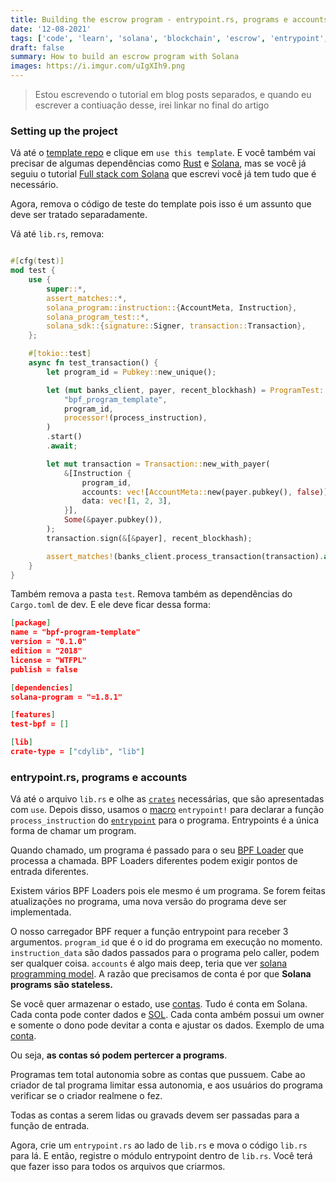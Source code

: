 ```yaml
---
title: Building the escrow program - entrypoint.rs, programs e accounts
date: '12-08-2021'
tags: ['code', 'learn', 'solana', 'blockchain', 'escrow', 'entrypoint', 'programs', 'accounts']
draft: false
summary: How to build an escrow program with Solana
images: https://i.imgur.com/uIgXIh9.png
---
```


> Estou escrevendo o tutorial em blog posts separados, e quando eu escrever a contiuação desse, irei linkar no final do artigo

### Setting up the project

Vá até o [template repo](https://github.com/mvines/solana-bpf-program-template) e clique em `use this template`. E você também vai precisar de algumas dependências como [Rust](https://www.rust-lang.org/tools/install) e [Solana](https://docs.solana.com/cli/install-solana-cli-tools), mas se você já seguiu o tutorial [Full stack com Solana](https://vitorsalmeida.com/blog/fullstack-development-solana) que escrevi você já tem tudo que é necessário.

Agora, remova o código de teste do template pois isso é um assunto que deve ser tratado separadamente.

Vá até `lib.rs`, remova:

```rust

#[cfg(test)]
mod test {
    use {
        super::*,
        assert_matches::*,
        solana_program::instruction::{AccountMeta, Instruction},
        solana_program_test::*,
        solana_sdk::{signature::Signer, transaction::Transaction},
    };

    #[tokio::test]
    async fn test_transaction() {
        let program_id = Pubkey::new_unique();

        let (mut banks_client, payer, recent_blockhash) = ProgramTest::new(
            "bpf_program_template",
            program_id,
            processor!(process_instruction),
        )
        .start()
        .await;

        let mut transaction = Transaction::new_with_payer(
            &[Instruction {
                program_id,
                accounts: vec![AccountMeta::new(payer.pubkey(), false)],
                data: vec![1, 2, 3],
            }],
            Some(&payer.pubkey()),
        );
        transaction.sign(&[&payer], recent_blockhash);

        assert_matches!(banks_client.process_transaction(transaction).await, Ok(()));
    }
}
```

Também remova a pasta `test`. Remova também as dependências do `Cargo.toml` de dev. E ele deve ficar dessa forma:

```json
[package]
name = "bpf-program-template"
version = "0.1.0"
edition = "2018"
license = "WTFPL"
publish = false

[dependencies]
solana-program = "=1.8.1"

[features]
test-bpf = []

[lib]
crate-type = ["cdylib", "lib"]
```

### entrypoint.rs, programs e accounts

Vá até o arquivo `lib.rs` e olhe as [`crates`](https://doc.rust-lang.org/book/ch07-01-packages-and-crates.html) necessárias, que são apresentadas com `use`. Depois disso, usamos o [macro](https://doc.rust-lang.org/stable/book/ch19-06-macros.html) `entrypoint!` para declarar a função `process_instruction` do [`entrypoint`](https://docs.solana.com/developing/on-chain-programs/developing-rust#program-entrypoint) para o programa. Entrypoints é a única forma de chamar um program.

Quando chamado, um programa é passado para o seu [BPF Loader](https://docs.solana.com/developing/on-chain-programs/overview#loaders) que processa a chamada. BPF Loaders diferentes podem exigir pontos de entrada diferentes.

Existem vários BPF Loaders pois ele mesmo é um programa. Se forem feitas atualizações no programa, uma nova versão do programa deve ser implementada.

O nosso carregador BPF requer a função entrypoint para receber 3 argumentos. `program_id` que é o id do programa em execução no momento. `instruction_data` são dados passados para o programa pelo caller, podem ser qualquer coisa. `accounts` é algo mais deep, teria que ver [solana programming model](https://docs.solana.com/developing/programming-model/overview). A razão que precisamos de conta é por que **Solana programs são stateless.**

Se você quer armazenar o estado, use [contas](https://docs.solana.com/developing/programming-model/accounts). Tudo é conta em Solana. Cada conta pode conter dados e [SOL](https://docs.solana.com/terminology#sol). Cada conta ambém possui um owner e somente o dono pode devitar a conta e ajustar os dados. Exemplo de uma [conta](https://explorer.solana.com/address/6TkKqq15wXjqEjNg9zqTKADwuVATR9dW3rkNnsYme1ea).

Ou seja, **as contas só podem pertercer a programs**.

Programas tem total autonomia sobre as contas que pussuem. Cabe ao criador de tal programa limitar essa autonomia, e aos usuários do programa verificar se o criador realmene o fez.

Todas as contas a serem lidas ou gravads devem ser passadas para a função de entrada.

Agora, crie um `entrypoint.rs` ao lado de `lib.rs` e mova o código `lib.rs` para lá. E então, registre o módulo entrypoint dentro de `lib.rs`. Você terá que fazer isso para todos os arquivos que criarmos.

